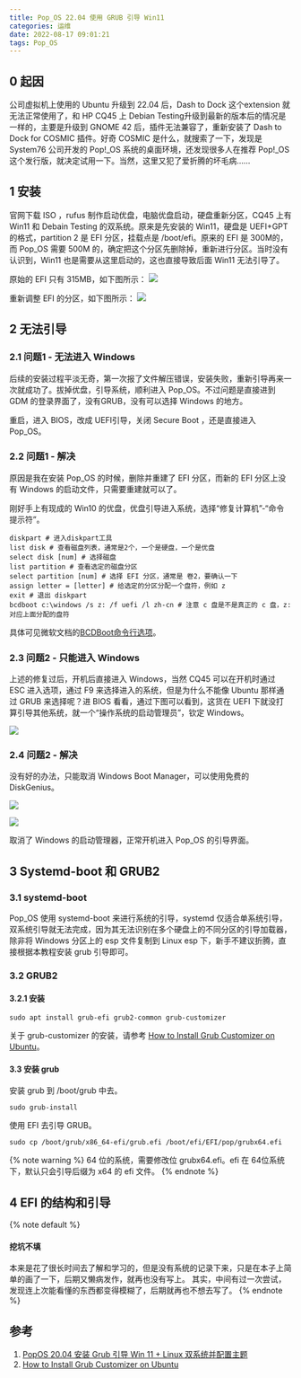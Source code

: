 ```yaml
---
title: Pop_OS 22.04 使用 GRUB 引导 Win11
categories: 运维
date: 2022-08-17 09:01:21
tags: Pop_OS
---
```



## 0 起因

公司虚拟机上使用的 Ubuntu 升级到 22.04 后，Dash to Dock 这个extension 就无法正常使用了，和 HP CQ45 上 Debian Testing升级到最新的版本后的情况是一样的，主要是升级到 GNOME 42 后，插件无法兼容了，重新安装了 Dash to Dock for COSMIC 插件。好奇 COSMIC 是什么，就搜索了一下，发现是 System76 公司开发的 Pop!_OS 系统的桌面环境，还发现很多人在推荐 Pop!_OS 这个发行版，就决定试用一下。当然，这里又犯了爱折腾的坏毛病……

## 1 安装

官网下载 ISO ，rufus 制作启动优盘，电脑优盘启动，硬盘重新分区，CQ45 上有 Win11 和 Debain Testing 的双系统。原来是先安装的 Win11，硬盘是 UEFI+GPT 的格式，partition 2 是 EFI 分区，挂载点是 /boot/efi。原来的 EFI 是 300M的，而 Pop_OS 需要 500M 的，确定把这个分区先删除掉，重新进行分区。当时没有认识到，Win11 也是需要从这里启动的，这也直接导致后面 Win11 无法引导了。

原始的 EFI 只有 315MB，如下图所示：
![](EFI原始.png)

重新调整 EFI 的分区，如下图所示：
![](EFI重新分区后.png)

## 2 无法引导

### 2.1 问题1 - 无法进入 Windows

后续的安装过程平淡无奇，第一次报了文件解压错误，安装失败，重新引导再来一次就成功了。拔掉优盘，引导系统，顺利进入 Pop_OS。不过问题是直接进到 GDM 的登录界面了，没有GRUB，没有可以选择 Windows 的地方。

重启，进入 BIOS，改成 UEFI引导，关闭 Secure Boot ，还是直接进入 Pop_OS。

### 2.2 问题1 - 解决

原因是我在安装 Pop_OS 的时候，删除并重建了 EFI 分区，而新的 EFI 分区上没有 Windows 的启动文件，只需要重建就可以了。

刚好手上有现成的 Win10 的优盘，优盘引导进入系统，选择“修复计算机”-“命令提示符”。

``` shell
diskpart # 进入diskpart工具
list disk # 查看磁盘列表，通常是2个，一个是硬盘，一个是优盘
select disk [num] # 选择磁盘
list partition # 查看选定的磁盘分区
select partition [num] # 选择 EFI 分区，通常是 卷2，要确认一下
assign letter = [letter] # 给选定的分区分配一个盘符，例如 z
exit # 退出 diskpart
bcdboot c:\windows /s z: /f uefi /l zh-cn # 注意 c 盘是不是真正的 c 盘，z: 对应上面分配的盘符
```

具体可见微软文档的[BCDBoot命令行选项](https://docs.microsoft.com/zh-cn/windows-hardware/manufacture/desktop/bcdboot-command-line-options-techref-di?view=windows-11)。

### 2.3 问题2 - 只能进入 Windows

上述的修复过后，开机后直接进入 Windows，当然 CQ45 可以在开机时通过 ESC 进入选项，通过 F9 来选择进入的系统，但是为什么不能像 Ubuntu 那样通过 GRUB 来选择呢？进 BIOS 看看，通过下图可以看到，这货在 UEFI 下就没打算引导其他系统，就一个“操作系统的启动管理员”，钦定 Windows。

![](UEFI启动管理员.jpg)

### 2.4 问题2 - 解决

没有好的办法，只能取消 Windows Boot Manager，可以使用免费的 DiskGenius。

![](工具-设置BIOS启动项.png)

![](设置UEFI-BIOS启动项.jpg)

取消了 Windows 的启动管理器，正常开机进入 Pop_OS 的引导界面。

## 3 Systemd-boot 和 GRUB2

### 3.1 systemd-boot

Pop_OS 使用 systemd-boot 来进行系统的引导，systemd 仅适合单系统引导，双系统引导就无法完成，因为其无法识别在多个硬盘上的不同分区的引导加载器，除非将 Windows 分区上的 esp 文件复制到 Linux esp 下，新手不建议折腾，直接根据本教程安装 grub 引导即可。

### 3.2 GRUB2

#### 3.2.1 安装

``` shell
sudo apt install grub-efi grub2-common grub-customizer
```

关于 grub-customizer 的安装，请参考 [How to Install Grub Customizer on Ubuntu](https://itsfoss.com/install-grub-customizer-ubuntu/)。

#### 3.3 安装 grub

安装 grub 到 /boot/grub 中去。
```
sudo grub-install
```

使用 EFI 去引导 GRUB。

```
sudo cp /boot/grub/x86_64-efi/grub.efi /boot/efi/EFI/pop/grubx64.efi
```
{% note warning %}
64 位的系统，需要修改位 grubx64.efi。efi 在 64位系统下，默认只会引导后缀为 x64 的 efi 文件。
{% endnote %}

## 4 EFI 的结构和引导

{% note default %}
#### 挖坑不填
本来是花了很长时间去了解和学习的，但是没有系统的记录下来，只是在本子上简单的画了一下，后期又懒病发作，就再也没有写上。
其实，中间有过一次尝试，发现连上次能看懂的东西都变得模糊了，后期就再也不想去写了。
{% endnote %}

## 参考

1. [PopOS 20.04 安装 Grub 引导 Win 11 + Linux 双系统并配置主题](https://taurusxin.com/popos-grub/)
2. [How to Install Grub Customizer on Ubuntu](https://itsfoss.com/install-grub-customizer-ubuntu/)
